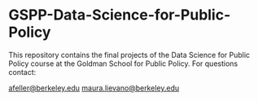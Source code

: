 # GSPP-Data-Science-for-Public-Policy

This repository contains the final projects of the Data Science for Public Policy course at the Goldman School for Public Policy.
For questions contact: 

afeller@berkeley.edu
maura.lievano@berkeley.edu
